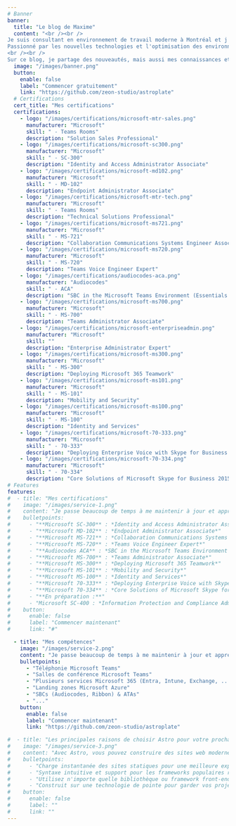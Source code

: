 ```yaml
---
# Banner
banner:
  title: "Le blog de Maxime"
  content: "<br /><br />
Je suis consultant en environnement de travail moderne à Montréal et j'accompagne les entreprises dans leur transformation numérique en utilisant les produits de la suite Microsoft 365 (Teams, Entra, Intune, ...) et Azure.
Passionné par les nouvelles technologies et l'optimisation des environnements de travail, je m'efforce de créer des solutions innovantes et efficaces pour améliorer la productivité et la collaboration au sein des équipes.
<br /><br />
Sur ce blog, je partage des nouveautés, mais aussi mes connaissances et expériences pour tirer le meilleur parti des outils numériques. Que vous soyez un professionnel de l'informatique, un gestionnaire ou simplement curieux d'en savoir plus sur les environnements de travail modernes, vous trouverez ici des ressources utiles et des idées inspirantes pour vous aider à réussir dans votre transformation numérique.<br /><br />"
  image: "/images/banner.png"
  button:
    enable: false
    label: "Commencer gratuitement"
    link: "https://github.com/zeon-studio/astroplate"
  # Certifications
  cert_title: "Mes certifications"
  certifications:
    - logo: "/images/certifications/microsoft-mtr-sales.png"
      manufacturer: "Microsoft"
      skill: " - Teams Rooms"
      description: "Solution Sales Professional"
    - logo: "/images/certifications/microsoft-sc300.png"
      manufacturer: "Microsoft"
      skill: " - SC-300"
      description: "Identity and Access Administrator Associate"
    - logo: "/images/certifications/microsoft-md102.png"
      manufacturer: "Microsoft"
      skill: " - MD-102"
      description: "Endpoint Administrator Associate"
    - logo: "/images/certifications/microsoft-mtr-tech.png"
      manufacturer: "Microsoft"
      skill: " - Teams Rooms"
      description: "Technical Solutions Professional"
    - logo: "/images/certifications/microsoft-ms721.png"
      manufacturer: "Microsoft"
      skill: " - MS-721"
      description: "Collaboration Communications Systems Engineer Associate"
    - logo: "/images/certifications/microsoft-ms720.png"
      manufacturer: "Microsoft"
      skill: " - MS-720"
      description: "Teams Voice Engineer Expert"
    - logo: "/images/certifications/audiocodes-aca.png"
      manufacturer: "Audiocodes"
      skill: " - ACA"
      description: "SBC in the Microsoft Teams Environment (Essentials & Configuration)"
    - logo: "/images/certifications/microsoft-ms700.png"
      manufacturer: "Microsoft"
      skill: " - MS-700"
      description: "Teams Administrator Associate"
    - logo: "/images/certifications/microsoft-enterpriseadmin.png"
      manufacturer: "Microsoft"
      skill: ""
      description: "Enterprise Administrator Expert"
    - logo: "/images/certifications/microsoft-ms300.png"
      manufacturer: "Microsoft"
      skill: " - MS-300"
      description: "Deploying Microsoft 365 Teamwork"
    - logo: "/images/certifications/microsoft-ms101.png"
      manufacturer: "Microsoft"
      skill: " - MS-101"
      description: "Mobility and Security"
    - logo: "/images/certifications/microsoft-ms100.png"
      manufacturer: "Microsoft"
      skill: " - MS-100"
      description: "Identity and Services"
    - logo: "/images/certifications/microsoft-70-333.png"
      manufacturer: "Microsoft"
      skill: " - 70-333"
      description: "Deploying Enterprise Voice with Skype for Business 2015"
    - logo: "/images/certifications/microsoft-70-334.png"
      manufacturer: "Microsoft"
      skill: " - 70-334"
      description: "Core Solutions of Microsoft Skype for Business 2015"
# Features
features:
#  - title: "Mes certifications"
#    image: "/images/service-1.png"
#    content: "Je passe beaucoup de temps à me maintenir à jour et apprendre de nouvelles choses pour être capable de fournir le meilleur accompagnement dans mes projets."
#    bulletpoints:
#      - "**Microsoft SC-300** : *Identity and Access Administrator Associate*"
#      - "**Microsoft MD-102** : *Endpoint Administrator Associate*"
#      - "**Microsoft MS-721** : *Collaboration Communications Systems Engineer Associate*"
#      - "**Microsoft MS-720** : *Teams Voice Engineer Expert*"
#      - "**Audiocodes ACA** : *SBC in the Microsoft Teams Environment (Essentials & Configuration)*"
#      - "**Microsoft MS-700** : *Teams Administrator Associate*"
#      - "**Microsoft MS-300** : *Deploying Microsoft 365 Teamwork*"
#      - "**Microsoft MS-101** : *Mobility and Security*"
#      - "**Microsoft MS-100** : *Identity and Services*"
#      - "**Microsoft 70-333** : *Deploying Enterprise Voice with Skype for Business 2015*"
#      - "**Microsoft 70-334** : *Core Solutions of Microsoft Skype for Business 2015*"
#      - "**En préparation :**"
#      - "Microsoft SC-400 : *Information Protection and Compliance Administrator Associate*"
#    button:
#      enable: false
#      label: "Commencer maintenant"
#      link: "#"

  - title: "Mes compétences"
    image: "/images/service-2.png"
    content: "Je passe beaucoup de temps à me maintenir à jour et apprendre de nouvelles choses pour être capable de fournir le meilleur accompagnement dans mes projets."
    bulletpoints:
      - "Téléphonie Microsoft Teams"
      - "Salles de conférence Microsoft Teams"
      - "Plusieurs services Microsoft 365 (Entra, Intune, Exchange, ...)"
      - "Landing zones Microsoft Azure"
      - "SBCs (Audiocodes, Ribbon) & ATAs"
      - "..."
    button:
      enable: false
      label: "Commencer maintenant"
      link: "https://github.com/zeon-studio/astroplate"

#  - title: "Les principales raisons de choisir Astro pour votre prochain projet"
#    image: "/images/service-3.png"
#    content: "Avec Astro, vous pouvez construire des sites web modernes et centrés sur le contenu sans sacrifier la performance ou la facilité d'utilisation."
#    bulletpoints:
#      - "Charge instantanée des sites statiques pour une meilleure expérience utilisateur et SEO."
#      - "Syntaxe intuitive et support pour les frameworks populaires rendent l'apprentissage et l'utilisation d'Astro un jeu d'enfant."
#      - "Utilisez n'importe quelle bibliothèque ou framework front-end, ou construisez des composants personnalisés, pour tout type de projet."
#      - "Construit sur une technologie de pointe pour garder vos projets à jour avec les dernières normes web."
#    button:
#      enable: false
#      label: ""
#      link: ""
---
```

